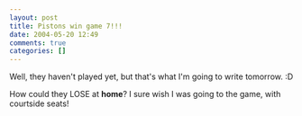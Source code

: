 ```yaml
---
layout: post
title: Pistons win game 7!!!
date: 2004-05-20 12:49
comments: true
categories: []
---
```

Well, they haven't played yet, but that's what I'm going to write tomorrow. :D

How could they LOSE at <b>home</b>? I sure wish I was going to the game, with courtside seats!
